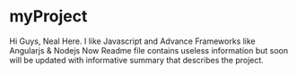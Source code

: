 # myProject
Hi Guys,
  Neal Here.
  I like Javascript and Advance Frameworks like Angularjs & Nodejs
  Now Readme file contains useless information
  but soon will be updated with informative summary that describes the project.

